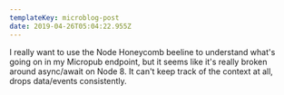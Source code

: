 ```yaml
---
templateKey: microblog-post
date: 2019-04-26T05:04:22.955Z
---
```


I really want to use the Node Honeycomb beeline to understand what's going on in my Micropub endpoint, but it seems like it's really broken around async/await on Node 8. It can't keep track of the context at all, drops data/events consistently.
